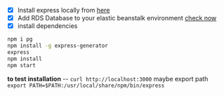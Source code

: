 - [x] Install express locally from [here](https://docs.aws.amazon.com/elasticbeanstalk/latest/dg/nodejs-devenv.html#nodejs-devenv-express)
- [x] Add RDS Database to your elastic beanstalk environment [check now](https://docs.aws.amazon.com/elasticbeanstalk/latest/dg/create-deploy-nodejs.rds.html)
- [x] install dependencies
```bash
npm i pg
npm install -g express-generator
express
npm install
npm start
```
**to test installation** -- ```curl http://localhost:3000```
maybe export path ```export PATH=$PATH:/usr/local/share/npm/bin/express```
